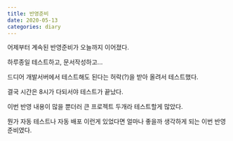 ```yaml
---
title: 반영준비
date: 2020-05-13
categories: diary
---
```


어제부터 계속된 반영준비가 오늘까지 이어졌다.

하루종일 테스트하고, 문서작성하고...

드디어 개발서버에서 테스트해도 된다는 허락(?)을 받아 올려서 테스트했다.

결국 시간은 8시가 다되서야 테스트가 끝났다.

이번 반영 내용이 많을 뿐더러 큰 프로젝트 두개라 테스트할게 많았다.

뭔가 자동 테스트나 자동 배포 이런게 있었다면 얼마나 좋을까 생각하게 되는 이번 반영 준비였다.
